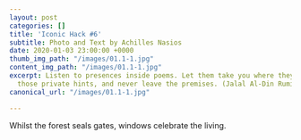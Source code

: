 ```yaml
---
layout: post
categories: []
title: 'Iconic Hack #6'
subtitle: Photo and Text by Achilles Nasios
date: 2020-01-03 23:00:00 +0000
thumb_img_path: "/images/01.1-1.jpg"
content_img_path: "/images/01.1-1.jpg"
excerpt: Listen to presences inside poems. Let them take you where they will. Follow
  those private hints, and never leave the premises. (Jalal Al-Din Rumi)
canonical_url: "/images/01.1-1.jpg"

---
```

Whilst the forest seals gates, windows celebrate the living.